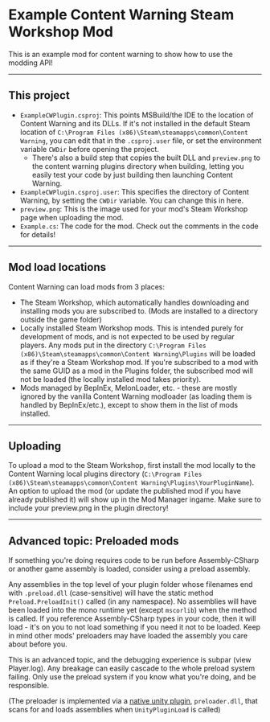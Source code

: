 Example Content Warning Steam Workshop Mod
===

This is an example mod for content warning to show how to use the modding API!

---

## This project

- `ExampleCWPlugin.csproj`: This points MSBuild/the IDE to the location of Content Warning and its DLLs. If it's not installed in the default Steam location of `C:\Program Files (x86)\Steam\steamapps\common\Content Warning`, you can edit that in the `.csproj.user` file, or set the environment variable `CWDir` before opening the project.
  - There's also a build step that copies the built DLL and `preview.png` to the content warning plugins directory when building, letting you easily test your code by just building then launching Content Warning.
- `ExampleCWPlugin.csproj.user`: This specifies the directory of Content Warning, by setting the `CWDir` variable. You can change this in here.
- `preview.png`: This is the image used for your mod's Steam Workshop page when uploading the mod.
- `Example.cs`: The code for the mod. Check out the comments in the code for details!

---

## Mod load locations

Content Warning can load mods from 3 places:

- The Steam Workshop, which automatically handles downloading and installing mods you are subscribed to. (Mods are installed to a directory outside the game folder)
- Locally installed Steam Workshop mods. This is intended purely for development of mods, and is not expected to be used by regular players. Any mods put in the directory `C:\Program Files (x86)\Steam\steamapps\common\Content Warning\Plugins` will be loaded as if they're a Steam Workshop mod. If you're subscribed to a mod with the same GUID as a mod in the Plugins folder, the subscribed mod will not be loaded (the locally installed mod takes priority).
- Mods managed by BepInEx, MelonLoader, etc. - these are mostly ignored by the vanilla Content Warning modloader (as loading them is handled by BepInEx/etc.), except to show them in the list of mods installed.

---

## Uploading

To upload a mod to the Steam Workshop, first install the mod locally to the Content Warning local plugins directory (`C:\Program Files (x86)\Steam\steamapps\common\Content Warning\Plugins\YourPluginName`). An option to upload the mod (or update the published mod if you have already published it) will show up in the Mod Manager ingame. Make sure to include your preview.png in the plugin directory!

---

## Advanced topic: Preloaded mods

If something you're doing requires code to be run before Assembly-CSharp or another game assembly is loaded, consider using a preload assembly.

Any assemblies in the top level of your plugin folder whose filenames end with `.preload.dll` (case-sensitive) will have the static method `Preload.PreloadInit()` called (in any namespace). No assemblies will have been loaded into the mono runtime yet (except `mscorlib`) when the method is called. If you reference Assembly-CSharp types in your code, then it will load - it's on you to not load something if you need it not to be loaded. Keep in mind other mods' preloaders may have loaded the assembly you care about before you.

This is an advanced topic, and the debugging experience is subpar (view Player.log). Any breakage can easily cascade to the whole preload system failing. Only use the preload system if you know what you're doing, and be responsible.

(The preloader is implemented via a [native unity plugin](https://docs.unity3d.com/Manual/plug-ins-native.html), `preloader.dll`, that scans for and loads assemblies when `UnityPluginLoad` is called)
